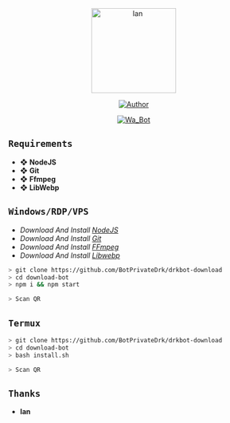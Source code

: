 <div align="center">
<img src="https://raw.githubusercontent.com/DrkBotBase/WhatsAsenaDuplicated/master/media/gif/PicsArt_07-18-06.46.26.jpg" alt="Ian" width="170" />

</div>

<p align="center">
  <a href="https://github.com/DrkBotBase"><img title="Author" src="https://img.shields.io/badge/Author-Ian-brightgreen.svg?style=for-the-badge&logo=github" /></a>
</p>
<p align="center">
<a href="#"><img title="Wa_Bot" src="https://img.shields.io/static/v1?label=Whatsapp&message=Bot&color=brightgreen"></a>
</p>

## ```Requirements```
* ❖ **NodeJS**
* ❖ **Git**
* ❖ **Ffmpeg**
* ❖ **LibWebp**

## ```Windows/RDP/VPS```
* *Download And Install [NodeJS](https://nodejs.org/es/download/)*
* *Download And Install [Git](https://git-scm.com/downloads)*
* *Download And Install [FFmpeg](https://github.com/BtbN/FFmpeg-Builds/releases/download/autobuild-2021-10-06-12-21/ffmpeg-N-104236-g21979cf98e-win64-gpl.zip)*
* *Download And Install [Libwebp](https://developers.google.com/speed/webp/download)*
```bash
> git clone https://github.com/BotPrivateDrk/drkbot-download
> cd download-bot
> npm i && npm start

> Scan QR
```
## ```Termux```
```bash
> git clone https://github.com/BotPrivateDrk/drkbot-download
> cd download-bot
> bash install.sh

> Scan QR
```

## ```Thanks```
* **Ian**
